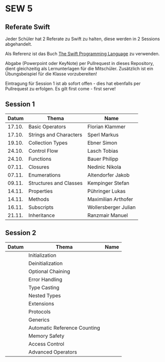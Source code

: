 # SEW 5

## Referate Swift
Jeder Schüler hat 2 Referate zu Swift zu halten, diese  werden in 2 Sessions abgehandelt.

Als Referenz ist das Buch [The Swift Programming Language](https://docs.swift.org/swift-book/) zu verwenden.

Abgabe (Powerpoint oder KeyNote) per Pullrequest in dieses Repository, dient gleichzeitig als Lernunterlagen für die Mitschüler. Zusätzlich ist ein Übungsbeispiel für die Klasse vorzubereiten!

Eintragung für Session 1 ist ab sofort offen - dies hat ebenfalls per Pullrequest zu erfolgen. Es gilt first come - first serve!


## Session 1

| Datum | Thema                       | Name                |
|-------|-----------------------------|---------------------|
| 17.10.| Basic Operators             | Florian Klammer     |
| 17.10.| Strings and Characters      | Sperl Markus        |
| 19.10.| Collection Types            | Ebner Simon         |
| 24.10.| Control Flow                | Lasch Tobias        |
| 24.10.| Functions                   | Bauer Philipp       |
| 07.11.| Closures                    | Nedinic Nikola      |
| 07.11.| Enumerations                | Altendorfer Jakob   |
| 09.11.| Structures and Classes      | Kempinger Stefan    |
| 14.11.| Properties                  | Pühringer Lukas     |
| 14.11.| Methods                     | Maximilian Arthofer |
| 16.11.| Subscripts                  | Wollersberger Julian|
| 21.11.| Inheritance                 | Ranzmair Manuel     |



## Session 2

| Datum | Thema                       | Name                |
|-------|-----------------------------|---------------------|
|       | Initialization              |                     |
|       | Deinitialization            |                     |
|       | Optional Chaining           |                     |
|       | Error Handling              |                     |
|       | Type Casting                |                     |
|       | Nested Types                |                     |
|       | Extensions                  |                     |
|       | Protocols                   |                     |
|       | Generics                    |                     |
|       | Automatic Reference Counting|                     |
|       | Memory Safety               |                     |
|       | Access Control              |                     |
|       | Advanced Operators          |                     |
